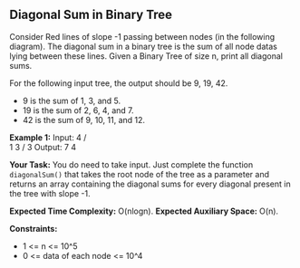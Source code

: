 ## Diagonal Sum in Binary Tree

Consider Red lines of slope -1 passing between nodes (in the following diagram). The diagonal sum in a binary tree is the sum of all node datas lying between these lines. Given a Binary Tree of size n, print all diagonal sums.

For the following input tree, the output should be 9, 19, 42.
- 9 is the sum of 1, 3, and 5.
- 19 is the sum of 2, 6, 4, and 7.
- 42 is the sum of 9, 10, 11, and 12.

**Example 1:**
Input:
 4
/ \
1  3
   / 
   3
Output:
7 4






**Your Task:**
You do need to take input. Just complete the function `diagonalSum()` that takes the root node of the tree as a parameter and returns an array containing the diagonal sums for every diagonal present in the tree with slope -1.

**Expected Time Complexity:** O(nlogn).
**Expected Auxiliary Space:** O(n).

**Constraints:**
- 1 <= n <= 10^5
- 0 <= data of each node <= 10^4
